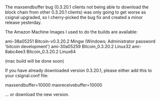 The maxsendbuffer bug (0.3.20.1 clients not being able to download the block chain from other 0.3.20.1 clients) was only going to get
worse as csignal upgraded, so I cherry-picked the bug fix and created a minor release yesterday.

The Amazon Machine Images I used to do the builds are available:

  ami-38a05251   Bitcoin-v0.3.20.2 Mingw    (Windows; Administrator password 'bitcoin development')
  ami-30a05259   Bitcoin_0.3.20.2 Linux32
  ami-8abc4ee3   Bitcoin_0.3.20.2 Linux64

(mac build will be done soon)

If you have already downloaded version 0.3.20.1, please either add this to your csignal.conf file:

  maxsendbuffer=10000
  maxreceivebuffer=10000

... or download the new version.
